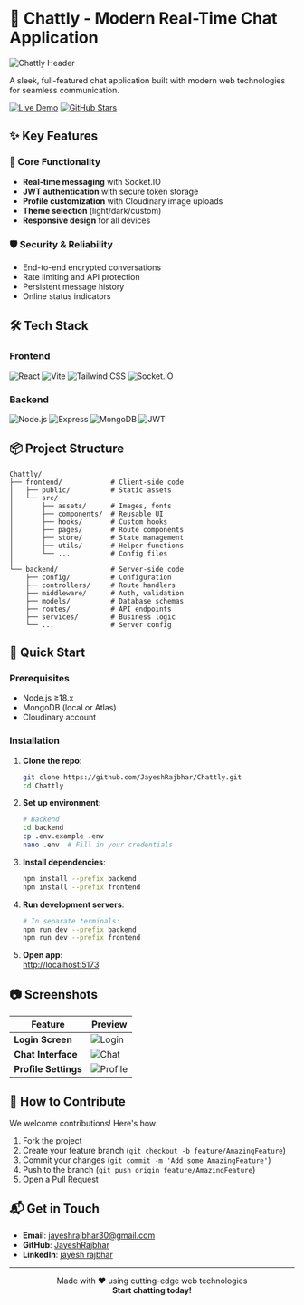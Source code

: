 # 💬 Chattly - Modern Real-Time Chat Application

![Chattly Header](https://via.placeholder.com/1200x400/2563eb/ffffff?text=Chattly+Real-Time+Messaging)

A sleek, full-featured chat application built with modern web technologies for seamless communication.

[![Live Demo](https://img.shields.io/badge/%F0%9F%94%97-Live_Demo-3b82f6?style=for-the-badge)](https://chattly-asdl.onrender.com)
[![GitHub Stars](https://img.shields.io/github/stars/JayeshRajbhar/Chattly?style=for-the-badge)](https://github.com/JayeshRajbhar/Chattly)

## ✨ Key Features

### 🚀 Core Functionality
- **Real-time messaging** with Socket.IO  
- **JWT authentication** with secure token storage  
- **Profile customization** with Cloudinary image uploads  
- **Theme selection** (light/dark/custom)  
- **Responsive design** for all devices  

### 🛡️ Security & Reliability
- End-to-end encrypted conversations  
- Rate limiting and API protection  
- Persistent message history  
- Online status indicators  

## 🛠 Tech Stack

### Frontend
<p align="left">
  <img src="https://img.shields.io/badge/React-61DAFB?logo=react&logoColor=white&style=flat-square" alt="React">
  <img src="https://img.shields.io/badge/Vite-646CFF?logo=vite&logoColor=white&style=flat-square" alt="Vite">
  <img src="https://img.shields.io/badge/Tailwind_CSS-06B6D4?logo=tailwindcss&logoColor=white&style=flat-square" alt="Tailwind CSS">
  <img src="https://img.shields.io/badge/Socket.io-010101?logo=socket.io&logoColor=white&style=flat-square" alt="Socket.IO">
</p>

### Backend
<p align="left">
  <img src="https://img.shields.io/badge/Node.js-339933?logo=nodedotjs&logoColor=white&style=flat-square" alt="Node.js">
  <img src="https://img.shields.io/badge/Express-000000?logo=express&logoColor=white&style=flat-square" alt="Express">
  <img src="https://img.shields.io/badge/MongoDB-47A248?logo=mongodb&logoColor=white&style=flat-square" alt="MongoDB">
  <img src="https://img.shields.io/badge/JWT-000000?logo=jsonwebtokens&logoColor=white&style=flat-square" alt="JWT">
</p>

## 📦 Project Structure

```
Chattly/
├── frontend/            # Client-side code
│   ├── public/          # Static assets
│   └── src/
│       ├── assets/      # Images, fonts
│       ├── components/  # Reusable UI
│       ├── hooks/       # Custom hooks
│       ├── pages/       # Route components
│       ├── store/       # State management
│       ├── utils/       # Helper functions
│       └── ...          # Config files
│
└── backend/             # Server-side code
    ├── config/          # Configuration
    ├── controllers/     # Route handlers
    ├── middleware/      # Auth, validation
    ├── models/          # Database schemas
    ├── routes/          # API endpoints
    ├── services/        # Business logic
    └── ...              # Server config
```

## 🚀 Quick Start

### Prerequisites
- Node.js ≥18.x  
- MongoDB (local or Atlas)  
- Cloudinary account  

### Installation

1. **Clone the repo**:
   ```bash
   git clone https://github.com/JayeshRajbhar/Chattly.git
   cd Chattly
   ```

2. **Set up environment**:
   ```bash
   # Backend
   cd backend
   cp .env.example .env
   nano .env  # Fill in your credentials
   ```

3. **Install dependencies**:
   ```bash
   npm install --prefix backend
   npm install --prefix frontend
   ```

4. **Run development servers**:
   ```bash
   # In separate terminals:
   npm run dev --prefix backend
   npm run dev --prefix frontend
   ```

5. **Open app**:  
   [http://localhost:5173](http://localhost:5173)

## 📷 Screenshots

| Feature            | Preview |
|--------------------|---------|
| **Login Screen**   | ![Login](https://via.placeholder.com/400x225/3b82f6/ffffff?text=Login+Screen) |
| **Chat Interface** | ![Chat](https://via.placeholder.com/400x225/3b82f6/ffffff?text=Chat+Window) |
| **Profile Settings** | ![Profile](https://via.placeholder.com/400x225/3b82f6/ffffff?text=User+Profile) |

## 🤝 How to Contribute

We welcome contributions! Here's how:

1. Fork the project  
2. Create your feature branch (`git checkout -b feature/AmazingFeature`)  
3. Commit your changes (`git commit -m 'Add some AmazingFeature'`)  
4. Push to the branch (`git push origin feature/AmazingFeature`)  
5. Open a Pull Request  

## 📬 Get in Touch

- **Email**: [jayeshrajbhar30@gmail.com](mailto:jayeshrajbhar30@gmail.com)  
- **GitHub**: [JayeshRajbhar](https://github.com/JayeshRajbhar)  
- **LinkedIn**: [jayesh rajbhar](https://www.linkedin.com/in/jayesh-rajbhar-7042a6346)

---

<p align="center">
  Made with ❤️ using cutting-edge web technologies  
  <br>
  <b>Start chatting today!</b>
</p>
